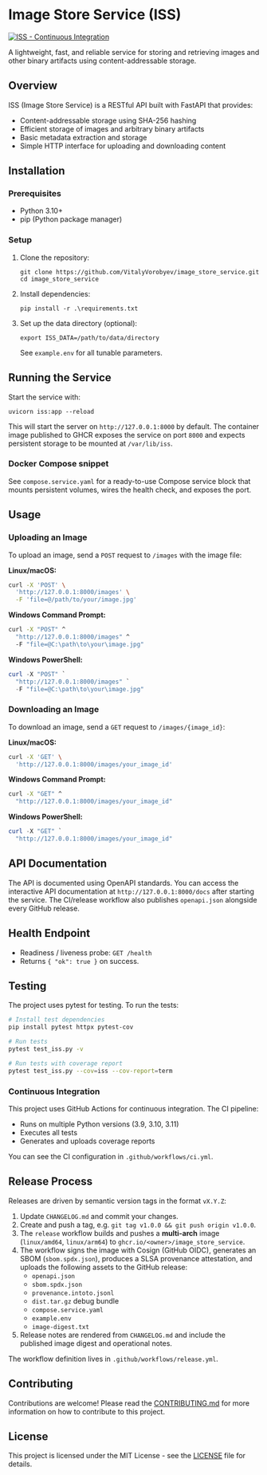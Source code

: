 # Image Store Service (ISS)

[![ISS - Continuous Integration](https://github.com/VitalyVorobyev/image_store_service/actions/workflows/ci.yml/badge.svg)](https://github.com/VitalyVorobyev/image_store_service/actions/workflows/ci.yml)

A lightweight, fast, and reliable service for storing and retrieving images and other binary artifacts using content-addressable storage.

## Overview

ISS (Image Store Service) is a RESTful API built with FastAPI that provides:

- Content-addressable storage using SHA-256 hashing
- Efficient storage of images and arbitrary binary artifacts
- Basic metadata extraction and storage
- Simple HTTP interface for uploading and downloading content

## Installation

### Prerequisites

- Python 3.10+
- pip (Python package manager)

### Setup

1. Clone the repository:
   ```
   git clone https://github.com/VitalyVorobyev/image_store_service.git
   cd image_store_service
   ```

2. Install dependencies:
   ```
   pip install -r .\requirements.txt
   ```

3. Set up the data directory (optional):
   ```
   export ISS_DATA=/path/to/data/directory
   ```
   See `example.env` for all tunable parameters.

## Running the Service

Start the service with:

```
uvicorn iss:app --reload
```

This will start the server on `http://127.0.0.1:8000` by default. The
container image published to GHCR exposes the service on port `8000` and
expects persistent storage to be mounted at `/var/lib/iss`.

### Docker Compose snippet

See `compose.service.yaml` for a ready-to-use Compose service block that
mounts persistent volumes, wires the health check, and exposes the port.

## Usage

### Uploading an Image

To upload an image, send a `POST` request to `/images` with the image file:

**Linux/macOS:**
```bash
curl -X 'POST' \
  'http://127.0.0.1:8000/images' \
  -F 'file=@/path/to/your/image.jpg'
```

**Windows Command Prompt:**
```cmd
curl -X "POST" ^
  "http://127.0.0.1:8000/images" ^
  -F "file=@C:\path\to\your\image.jpg"
```

**Windows PowerShell:**
```powershell
curl -X "POST" `
  "http://127.0.0.1:8000/images" `
  -F "file=@C:\path\to\your\image.jpg"
```

### Downloading an Image

To download an image, send a `GET` request to `/images/{image_id}`:

**Linux/macOS:**
```bash
curl -X 'GET' \
  'http://127.0.0.1:8000/images/your_image_id'
```

**Windows Command Prompt:**
```cmd
curl -X "GET" ^
  "http://127.0.0.1:8000/images/your_image_id"
```

**Windows PowerShell:**
```powershell
curl -X "GET" `
  "http://127.0.0.1:8000/images/your_image_id"
```

## API Documentation

The API is documented using OpenAPI standards. You can access the interactive
API documentation at `http://127.0.0.1:8000/docs` after starting the service.
The CI/release workflow also publishes `openapi.json` alongside every GitHub
release.

## Health Endpoint

- Readiness / liveness probe: `GET /health`
- Returns `{ "ok": true }` on success.

## Testing

The project uses pytest for testing. To run the tests:

```bash
# Install test dependencies
pip install pytest httpx pytest-cov

# Run tests
pytest test_iss.py -v

# Run tests with coverage report
pytest test_iss.py --cov=iss --cov-report=term
```

### Continuous Integration

This project uses GitHub Actions for continuous integration. The CI pipeline:
- Runs on multiple Python versions (3.9, 3.10, 3.11)
- Executes all tests
- Generates and uploads coverage reports

You can see the CI configuration in `.github/workflows/ci.yml`.

## Release Process

Releases are driven by semantic version tags in the format `vX.Y.Z`:

1. Update `CHANGELOG.md` and commit your changes.
2. Create and push a tag, e.g. `git tag v1.0.0 && git push origin v1.0.0`.
3. The `release` workflow builds and pushes a **multi-arch** image
   (`linux/amd64`, `linux/arm64`) to `ghcr.io/<owner>/image_store_service`.
4. The workflow signs the image with Cosign (GitHub OIDC), generates an SBOM
   (`sbom.spdx.json`), produces a SLSA provenance attestation, and uploads the
   following assets to the GitHub release:
   - `openapi.json`
   - `sbom.spdx.json`
   - `provenance.intoto.jsonl`
   - `dist.tar.gz` debug bundle
   - `compose.service.yaml`
   - `example.env`
   - `image-digest.txt`
5. Release notes are rendered from `CHANGELOG.md` and include the published
   image digest and operational notes.

The workflow definition lives in `.github/workflows/release.yml`.

## Contributing

Contributions are welcome! Please read the [CONTRIBUTING.md](CONTRIBUTING.md) for more information on how to contribute to this project.

## License

This project is licensed under the MIT License - see the [LICENSE](LICENSE) file for details.
